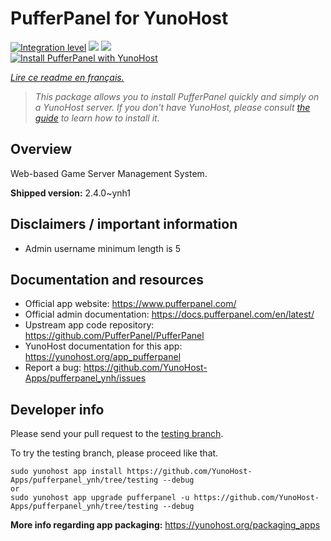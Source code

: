 <!--
N.B.: This README was automatically generated by https://github.com/YunoHost/apps/tree/master/tools/README-generator
It shall NOT be edited by hand.
-->

# PufferPanel for YunoHost

[![Integration level](https://dash.yunohost.org/integration/pufferpanel.svg)](https://dash.yunohost.org/appci/app/pufferpanel) ![](https://ci-apps.yunohost.org/ci/badges/pufferpanel.status.svg) ![](https://ci-apps.yunohost.org/ci/badges/pufferpanel.maintain.svg)  
[![Install PufferPanel with YunoHost](https://install-app.yunohost.org/install-with-yunohost.svg)](https://install-app.yunohost.org/?app=pufferpanel)

*[Lire ce readme en français.](./README_fr.md)*

> *This package allows you to install PufferPanel quickly and simply on a YunoHost server.
If you don't have YunoHost, please consult [the guide](https://yunohost.org/#/install) to learn how to install it.*

## Overview

Web-based Game Server Management System.

**Shipped version:** 2.4.0~ynh1



## Disclaimers / important information

- Admin username minimum length is 5
## Documentation and resources

* Official app website: https://www.pufferpanel.com/
* Official admin documentation: https://docs.pufferpanel.com/en/latest/
* Upstream app code repository: https://github.com/PufferPanel/PufferPanel
* YunoHost documentation for this app: https://yunohost.org/app_pufferpanel
* Report a bug: https://github.com/YunoHost-Apps/pufferpanel_ynh/issues

## Developer info

Please send your pull request to the [testing branch](https://github.com/YunoHost-Apps/pufferpanel_ynh/tree/testing).

To try the testing branch, please proceed like that.
```
sudo yunohost app install https://github.com/YunoHost-Apps/pufferpanel_ynh/tree/testing --debug
or
sudo yunohost app upgrade pufferpanel -u https://github.com/YunoHost-Apps/pufferpanel_ynh/tree/testing --debug
```

**More info regarding app packaging:** https://yunohost.org/packaging_apps